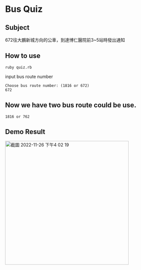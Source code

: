 # Bus Quiz

## Subject
672往大鵬新城方向的公車，到達博仁醫院前3~5站時發出通知

## How to use

```
ruby quiz.rb
```

input bus route number

```
Choose bus route number: (1816 or 672)
672
```

## Now we have two bus route could be use.

```
1816 or 762
```

## Demo Result

<img width="399" alt="截圖 2022-11-26 下午4 02 19" src="https://user-images.githubusercontent.com/1880103/204078761-ceb3ed95-abdd-4a4e-bde2-82cdc43b3a42.png">
